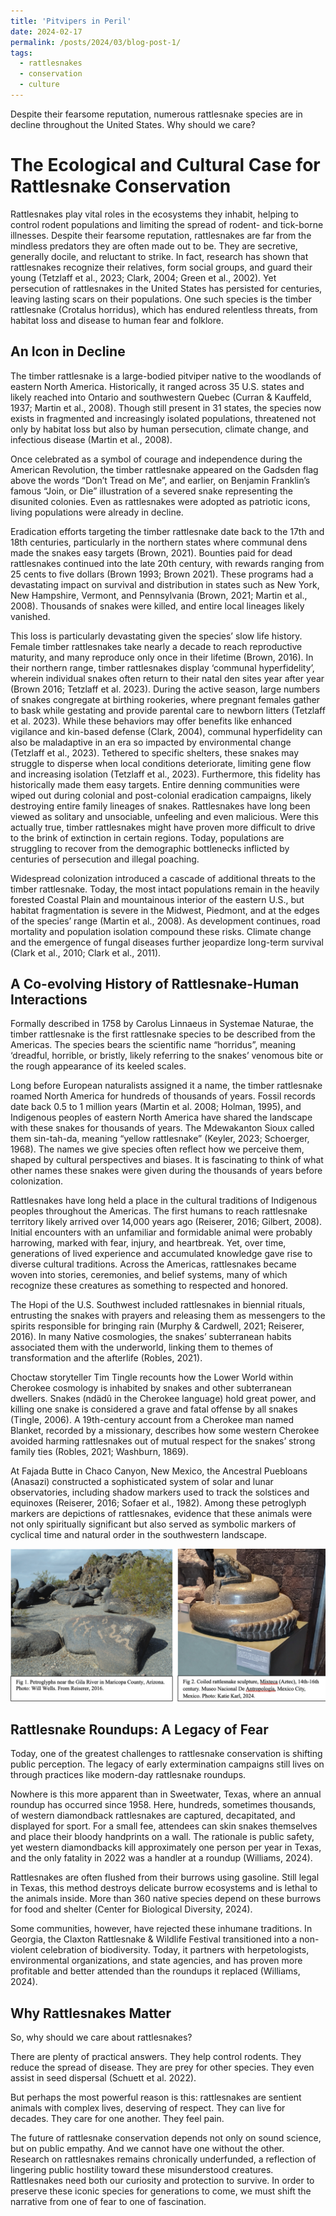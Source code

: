 ```yaml
---
title: 'Pitvipers in Peril'
date: 2024-02-17
permalink: /posts/2024/03/blog-post-1/
tags:
  - rattlesnakes
  - conservation
  - culture
---
```


Despite their fearsome reputation, numerous rattlesnake species are in decline throughout the United States. Why should we care?

The Ecological and Cultural Case for Rattlesnake Conservation
======
Rattlesnakes play vital roles in the ecosystems they inhabit, helping to control rodent populations and limiting the spread of rodent- and tick-borne illnesses. Despite their fearsome reputation, rattlesnakes are far from the mindless predators they are often made out to be. They are secretive, generally docile, and reluctant to strike. In fact, research has shown that rattlesnakes recognize their relatives, form social groups, and guard their young (Tetzlaff et al., 2023; Clark, 2004; Green et al., 2002).
Yet persecution of rattlesnakes in the United States has persisted for centuries, leaving lasting scars on their populations. One such species is the timber rattlesnake (Crotalus horridus), which has endured relentless threats, from habitat loss and disease to human fear and folklore.

An Icon in Decline
------
The timber rattlesnake is a large-bodied pitviper native to the woodlands of eastern North America. Historically, it ranged across 35 U.S. states and likely reached into Ontario and southwestern Quebec (Curran & Kauffeld, 1937; Martin et al., 2008). Though still present in 31 states, the species now exists in fragmented and increasingly isolated populations, threatened not only by habitat loss but also by human persecution, climate change, and infectious disease (Martin et al., 2008).

Once celebrated as a symbol of courage and independence during the American Revolution, the timber rattlesnake appeared on the Gadsden flag above the words “Don’t Tread on Me”, and earlier, on Benjamin Franklin’s famous “Join, or Die” illustration of a severed snake representing the disunited colonies. Even as rattlesnakes were adopted as patriotic icons, living populations were already in decline.

Eradication efforts targeting the timber rattlesnake date back to the 17th and 18th centuries, particularly in the northern states where communal dens made the snakes easy targets (Brown, 2021). Bounties paid for dead rattlesnakes continued into the late 20th century, with rewards ranging from 25 cents to five dollars (Brown 1993; Brown 2021). These programs had a devastating impact on survival and distribution in states such as New York, New Hampshire, Vermont, and Pennsylvania (Brown, 2021; Martin et al., 2008). Thousands of snakes were killed, and entire local lineages likely vanished.

This loss is particularly devastating given the species’ slow life history. Female timber rattlesnakes take nearly a decade to reach reproductive maturity, and many reproduce only once in their lifetime (Brown, 2016). In their northern range, timber rattlesnakes display ‘communal hyperfidelity’, wherein individual snakes often return to their natal den sites year after year (Brown 2016; Tetzlaff et al. 2023). During the active season, large numbers of snakes congregate at birthing rookeries, where pregnant females gather to bask while gestating and provide parental care to newborn litters (Tetzlaff et al. 2023). 
While these behaviors may offer benefits like enhanced vigilance and kin-based defense (Clark, 2004), communal hyperfidelity can also be maladaptive in an era so impacted by environmental change (Tetzlaff et al., 2023). Tethered to specific shelters, these snakes may struggle to disperse when local conditions deteriorate, limiting gene flow and increasing isolation (Tetzlaff et al., 2023). Furthermore, this fidelity has historically made them easy targets. Entire denning communities were wiped out during colonial and post-colonial eradication campaigns, likely destroying entire family lineages of snakes. Rattlesnakes have long been viewed as solitary and unsociable, unfeeling and even malicious. Were this actually true, timber rattlesnakes might have proven more difficult to drive to the brink of extinction in certain regions. Today, populations are struggling to recover from the demographic bottlenecks inflicted by centuries of persecution and illegal poaching.

Widespread colonization introduced a cascade of additional threats to the timber rattlesnake. Today, the most intact populations remain in the heavily forested Coastal Plain and mountainous interior of the eastern U.S., but habitat fragmentation is severe in the Midwest, Piedmont, and at the edges of the species’ range (Martin et al., 2008). As development continues, road mortality and population isolation compound these risks. Climate change and the emergence of fungal diseases further jeopardize long-term survival (Clark et al., 2010; Clark et al., 2011).

A Co-evolving History of Rattlesnake-Human Interactions
------
Formally described in 1758 by Carolus Linnaeus in Systemae Naturae, the timber rattlesnake is the first rattlesnake species to be described from the Americas. The species bears the scientific name “horridus”, meaning ‘dreadful, horrible, or bristly, likely referring to the snakes’ venomous bite or the rough appearance of its keeled scales. 

Long before European naturalists assigned it a name, the timber rattlesnake roamed North America for hundreds of thousands of years. Fossil records date back 0.5 to 1 million years (Martin et al. 2008; Holman, 1995), and Indigenous peoples of eastern North America have shared the landscape with these snakes for thousands of years. The Mdewakanton Sioux called them sin-tah-da, meaning “yellow rattlesnake” (Keyler, 2023; Schoerger, 1968). The names we give species often reflect how we perceive them, shaped by cultural perspectives and biases. It is fascinating to think of what other names these snakes were given during the thousands of years before colonization.

Rattlesnakes have long held a place in the cultural traditions of Indigenous peoples throughout the Americas. The first humans to reach rattlesnake territory likely arrived over 14,000 years ago (Reiserer, 2016; Gilbert, 2008). Initial encounters with an unfamiliar and formidable animal were probably harrowing, marked with fear, injury, and heartbreak. Yet, over time, generations of lived experience and accumulated knowledge gave rise to diverse cultural traditions. Across the Americas, rattlesnakes became woven into stories, ceremonies, and belief systems, many of which recognize these creatures as something to respected and honored.

The Hopi of the U.S. Southwest included rattlesnakes in biennial rituals, entrusting the snakes with prayers and releasing them as messengers to the spirits responsible for bringing rain (Murphy & Cardwell, 2021; Reiserer, 2016). In many Native cosmologies, the snakes’ subterranean habits associated them with the underworld, linking them to themes of transformation and the afterlife (Robles, 2021).
  
Choctaw storyteller Tim Tingle recounts how the Lower World within Cherokee cosmology is inhabited by snakes and other subterranean dwellers. Snakes (ndädû in the Cherokee language) hold great power, and killing one snake is considered a grave and fatal offense by all snakes (Tingle, 2006). A 19th-century account from a Cherokee man named Blanket, recorded by a missionary, describes how some western Cherokee avoided harming rattlesnakes out of mutual respect for the snakes’ strong family ties (Robles, 2021; Washburn, 1869). 
  
At Fajada Butte in Chaco Canyon, New Mexico, the Ancestral Puebloans (Anasazi) constructed a sophisticated system of solar and lunar observatories, including shadow markers used to track the solstices and equinoxes (Reiserer, 2016; Sofaer et al., 1982). Among these petroglyph markers are depictions of rattlesnakes, evidence that these animals were not only spiritually significant but also served as symbolic markers of cyclical time and natural order in the southwestern landscape.

![](/images/rattlesnake_fig.png)


Rattlesnake Roundups: A Legacy of Fear
------
Today, one of the greatest challenges to rattlesnake conservation is shifting public perception. The legacy of early extermination campaigns still lives on through practices like modern-day rattlesnake roundups. 

Nowhere is this more apparent than in Sweetwater, Texas, where an annual roundup has occurred since 1958. Here, hundreds, sometimes thousands, of western diamondback rattlesnakes are captured, decapitated, and displayed for sport. For a small fee, attendees can skin snakes themselves and place their bloody handprints on a wall. The rationale is public safety, yet western diamondbacks kill approximately one person per year in Texas, and the only fatality in 2022 was a handler at a roundup (Williams, 2024).

Rattlesnakes are often flushed from their burrows using gasoline. Still legal in Texas, this method destroys delicate burrow ecosystems and is lethal to the animals inside. More than 360 native species depend on these burrows for food and shelter (Center for Biological Diversity, 2024).

Some communities, however, have rejected these inhumane traditions. In Georgia, the Claxton Rattlesnake & Wildlife Festival transitioned into a non-violent celebration of biodiversity. Today, it partners with herpetologists, environmental organizations, and state agencies, and has proven more profitable and better attended than the roundups it replaced (Williams, 2024). 

Why Rattlesnakes Matter
------
So, why should we care about rattlesnakes?

There are plenty of practical answers. They help control rodents. They reduce the spread of disease. They are prey for other species. They even assist in seed dispersal (Schuett et al. 2022).

But perhaps the most powerful reason is this: rattlesnakes are sentient animals with complex lives, deserving of respect. They can live for decades. They care for one another. They feel pain.

The future of rattlesnake conservation depends not only on sound science, but on public empathy. And we cannot have one without the other. Research on rattlesnakes remains chronically underfunded, a reflection of lingering public hostility toward these misunderstood creatures. Rattlesnakes need both our curiosity and protection to survive. In order to preserve these iconic species for generations to come, we must shift the narrative from one of fear to one of fascination. 


